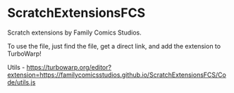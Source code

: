 # ScratchExtensionsFCS
Scratch extensions by Family Comics Studios.

To use the file, just find the file, get a direct link, and add the extension to TurboWarp!

Utils - https://turbowarp.org/editor?extension=https://familycomicsstudios.github.io/ScratchExtensionsFCS/Code/utils.js
